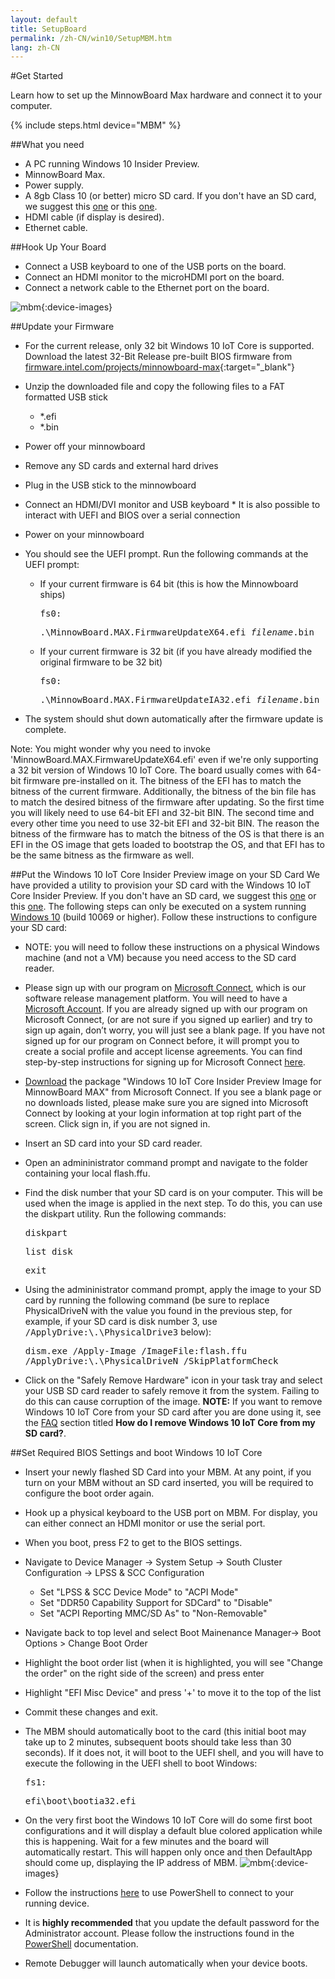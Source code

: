 ```yaml
---
layout: default
title: SetupBoard
permalink: /zh-CN/win10/SetupMBM.htm
lang: zh-CN
---
```


#Get Started

Learn how to set up the MinnowBoard Max hardware and connect it to your computer.

{% include steps.html device="MBM" %}

##What you need
* A PC running Windows 10 Insider Preview.
* MinnowBoard Max.
* Power supply.
* A 8gb Class 10 (or better) micro SD card. If you don't have an SD card, we suggest this [one](http://www.amazon.com/gp/product/B00IVPU786?tag=thewire06-20&linkCode=as2&creative=374929&camp=211189) or this [one](http://www.amazon.com/SanDisk-Ultra-Micro-SDHC-16GB/dp/9966573445/ref=sr_1_15?ie=UTF8&qid=1415926730&sr=8-15&keywords=micro+sd+xd).
* HDMI cable (if display is desired).
* Ethernet cable.

##Hook Up Your Board
* Connect a USB keyboard to one of the USB ports on the board.
* Connect an HDMI monitor to the microHDMI port on the board.
* Connect a network cable to the Ethernet port on the board.

![mbm]({{site.baseurl}}/images/mbm.bmp){:device-images}

##Update your Firmware

* For the current release, only 32 bit Windows 10 IoT Core is supported.  Download the latest 32-Bit Release pre-built BIOS firmware from [firmware.intel.com/projects/minnowboard-max](http://firmware.intel.com/projects/minnowboard-max){:target="_blank"}
* Unzip the downloaded file and copy the following files to a FAT formatted USB stick
	* *.efi
    * *.bin
* Power off your minnowboard
* Remove any SD cards and external hard drives
* Plug in the USB stick to the minnowboard
* Connect an HDMI/DVI monitor and USB keyboard
        * It is also possible to interact with UEFI and BIOS over a serial connection
* Power on your minnowboard
* You should see the UEFI prompt. Run the following commands at the UEFI prompt:
	* If your current firmware is 64 bit (this is how the Minnowboard ships)

		<kbd>fs0:</kbd>

		<kbd>.\MinnowBoard.MAX.FirmwareUpdateX64.efi _filename_.bin</kbd>

    * If your current firmware is 32 bit (if you have already modified the original firmware to be 32 bit)

		<kbd>fs0:</kbd>

		<kbd>.\MinnowBoard.MAX.FirmwareUpdateIA32.efi _filename_.bin</kbd>

* The system should shut down automatically after the firmware update is complete.

Note: You might wonder why you need to invoke 'MinnowBoard.MAX.FirmwareUpdateX64.efi' even if we're only supporting a 32 bit version of Windows 10 IoT Core.
The board usually comes with 64-bit firmware pre-installed on it.  The bitness of the EFI has to match the bitness of the current firmware.  Additionally, the bitness of the bin file has to match the desired bitness of the firmware after updating.
So the first time you will likely need to use 64-bit EFI and 32-bit BIN.
The second time and every other time you need to use 32-bit EFI and 32-bit BIN.
The reason the bitness of the firmware has to match the bitness of the OS is that there is an EFI in the OS image that gets loaded to bootstrap the OS, and that EFI has to be the same bitness as the firmware as well.



##Put the Windows 10 IoT Core Insider Preview image on your SD Card
We have provided a utility to provision your SD card with the Windows 10 IoT Core Insider Preview. If you don't have an SD card, we suggest this [one](http://www.amazon.com/gp/product/B00IVPU786?tag=thewire06-20&linkCode=as2&creative=374929&camp=211189) or this [one](http://www.amazon.com/SanDisk-Ultra-Micro-SDHC-16GB/dp/9966573445/ref=sr_1_15?ie=UTF8&qid=1415926730&sr=8-15&keywords=micro+sd+xd).  The following steps can only be executed on a system running [Windows 10](https://insider.windows.com) (build 10069 or higher).
Follow these instructions to configure your SD card:

* NOTE: you will need to follow these instructions on a physical Windows machine (and not a VM) because you need access to the SD card reader.
* Please sign up with our program on [Microsoft Connect](https://connect.microsoft.com/windowsembeddediot/SelfNomination.aspx?ProgramID=8558), which is our software release management platform. You will need to have a [Microsoft Account](http://www.microsoft.com/zh-CN/account/default.aspx). If you are already signed up with our program on Microsoft Connect, (or are not sure if you signed up earlier) and try to sign up again, don’t worry, you will just see a blank page. If you have not signed up for our program on Connect before, it will prompt you to create a social profile and accept license agreements. You can find step-by-step instructions for signing up for Microsoft Connect [here](https://connect.microsoft.com/windowsembeddedIoT/Downloads/DownloadDetails.aspx?DownloadID=57783).
* [Download](https://connect.microsoft.com/windowsembeddedIoT/Downloads/DownloadDetails.aspx?DownloadID=57783) the package "Windows 10 IoT Core Insider Preview Image for MinnowBoard MAX" from Microsoft Connect. If you see a blank page or no downloads listed, please make sure you are signed into Microsoft Connect by looking at your login information at top right part of the screen. Click sign in, if you are not signed in.
* Insert an SD card into your SD card reader.
* Open an admininistrator command prompt and navigate to the folder containing your local flash.ffu.
* Find the disk number that your SD card is on your computer.  This will be used when the image is applied in the next step.  To do this, you can use the diskpart utility.  Run the following commands:<br />

	<kbd>diskpart</kbd>

    <kbd>list disk</kbd>

    <kbd>exit</kbd>

* Using the admininistrator command prompt, apply the image to your SD card by running the following command (be sure to replace PhysicalDriveN with the value you found in the previous step, for example, if your SD card is disk number 3, use <kbd>/ApplyDrive:\\.\PhysicalDrive3</kbd> below):

	<kbd>dism.exe /Apply-Image /ImageFile:<fullpath>flash.ffu /ApplyDrive:\\.\PhysicalDriveN /SkipPlatformCheck</fullpath></kbd>

* Click on the "Safely Remove Hardware" icon in your task tray and select your USB SD card reader to safely remove it from the system.  Failing to do this can cause corruption of the image.
**NOTE:** If you want to remove Windows 10 IoT Core from your SD card after you are done using it, see the [FAQ]({{site.baseurl}}/{{page.lang}}/Faqs.htm) section titled **How do I remove Windows 10 IoT Core from my SD card?**.


##Set Required BIOS Settings and boot Windows 10 IoT Core

* Insert your newly flashed SD Card into your MBM.  At any point, if you turn on your MBM without an SD card inserted, you will be required to configure the boot order again.
* Hook up a physical keyboard to the USB port on MBM. For display, you can either connect an HDMI monitor or use the serial port.
* When you boot, press F2 to get to the BIOS settings.
* Navigate to Device Manager -> System Setup -> South Cluster Configuration -> LPSS & SCC Configuration
    * Set "LPSS & SCC Device Mode" to "ACPI Mode"
    * Set "DDR50 Capability Support for SDCard" to "Disable"
    * Set "ACPI Reporting MMC/SD As" to "Non-Removable"
* Navigate back to top level and select Boot Mainenance Manager-> Boot Options > Change Boot Order
* Highlight the boot order list (when it is highlighted, you will see "Change the order" on the right side of the screen) and press enter
* Highlight "EFI Misc Device" and press '+' to move it to the top of the list
* Commit these changes and exit.
* The MBM should automatically boot to the card (this initial boot may take up to 2 minutes, subsequent boots should take less than 30 seconds). If it does not, it will boot to the UEFI shell, and you will have to execute the following in the UEFI shell to boot Windows:

	<kbd>fs1:</kbd><br/>

	<kbd>efi\boot\bootia32.efi</kbd>

* On the very first boot the Windows 10 IoT Core will do some first boot configurations and it will display a default blue colored application while this is happening. Wait for a few minutes and the board will automatically restart. This will happen only once and then DefaultApp should come up, displaying the IP address of MBM.
![mbm]({{site.baseurl}}/images/DefaultAppMBM.png){:device-images}


* Follow the instructions [here]({{site.baseurl}}/{{page.lang}}/win10/samples/PowerShell.htm) to use PowerShell to connect to your running device.
* It is **highly recommended** that you update the default password for the Administrator account. Please follow the instructions found in the [PowerShell]({{site.baseurl}}/{{page.lang}}/win10/samples/PowerShell.htm) documentation.
* Remote Debugger will launch automatically when your device boots.
